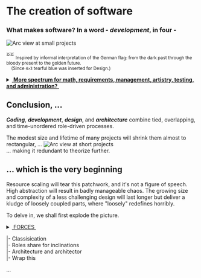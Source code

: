# The creation of software

### **What makes software?** In a word - _development_, in four - 

<picture>
  <img alt="Arc view at small projects" src="https://github.com/Kyriosity/read-write/blob/main/README+/pencraft/README+/_rsc/_img/darkCode2arcGold.jpg">
</picture>

<sup>:de:</sup> <sub>Inspired by informal interpretation of the German flag: from the dark past through the bloody present to the golden future.\
&nbsp;&nbsp;&nbsp;&nbsp;(Since `4>3` tearful blue was inserted for Design.)</sub>

<details>
<summary><ins>&nbsp;<b>More spectrum for math, requirements, management, artistry, testing, and administration?</b>&nbsp;</ins></summary>  
&nbsp;
  
These are **external** - optional and not, minor to strong, constructive and devastating (also neutral) - forces.

Which, culturally speaking, mix, tint, blur, or shade (if not wash off) the four paints. 

</details>

## Conclusion, ...

**_Coding_**, **_development_**, **_design_**, and **_architecture_** combine tied, overlapping, and time-unordered role-driven processes.

The modest size and lifetime of many projects will shrink them almost to rectangular, ...
<picture>
  <img alt="Arc view at short projects" src="https://github.com/Kyriosity/read-write/blob/main/README+/pencraft/README+/_rsc/_img/C-D-D-A_midiPrj.jpg">
</picture>\
... making it redundant to theorize further.

## ...  which is the very beginning

Resource scaling will tear this patchwork, and it's not a figure of speech. High abstraction will result in badly manageable chaos. 
The growing size and complexity of a less challenging design will last longer but deliver a kludge of loosely coupled parts, where "loosely" redefines horribly.

To delve in, we shall first explode the picture.

<details>
  <summary><ins>&nbsp;FORCES&nbsp;</ins></summary
  
    EFFERENT (CentriFugal)
              Sep of Converns(Roles)
        HOLDING:
            Commu
           Continuity

IMPEDANCE: DESIGN vs. REALIZATION

Ill commu: under value of code vs design
  
</details>


|- Classisication\
|- Roles share for inclinations\
|- Architecture and architector\
|- Wrap this

...
